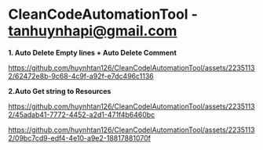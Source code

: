 # CleanCodeAutomationTool - tanhuynhapi@gmail.com
**1. Auto Delete Empty lines + Auto Delete Comment**


https://github.com/huynhtan126/CleanCodelAutomationTool/assets/22351132/62472e8b-9c68-4c9f-a92f-e7dc496c1136



**2.Auto Get string to Resources**




https://github.com/huynhtan126/CleanCodelAutomationTool/assets/22351132/45adab41-7772-4452-a2d1-471f4b6460bc



https://github.com/huynhtan126/CleanCodelAutomationTool/assets/22351132/09bc7cd9-edf4-4e10-a9e2-18817881070f

